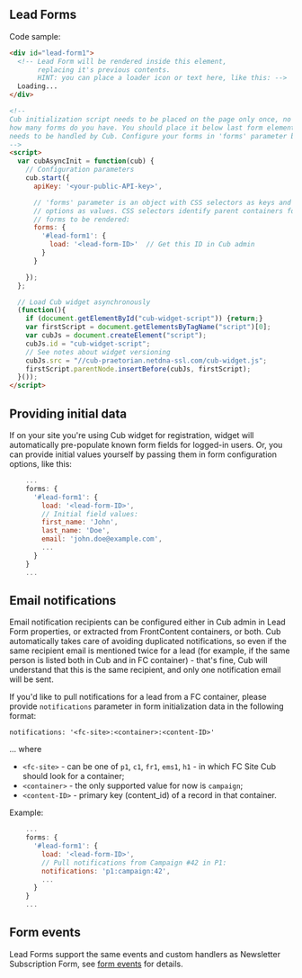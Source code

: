 ## Lead Forms

Code sample:
```html
<div id="lead-form1">
  <!-- Lead Form will be rendered inside this element, 
       replacing it's previous contents.
       HINT: you can place a loader icon or text here, like this: -->
  Loading...
</div>

<!--
Cub initialization script needs to be placed on the page only once, no matter 
how many forms do you have. You should place it below last form element which 
needs to be handled by Cub. Configure your forms in 'forms' parameter below:
-->
<script>
  var cubAsyncInit = function(cub) {
    // Configuration parameters
    cub.start({
      apiKey: '<your-public-API-key>',

      // 'forms' parameter is an object with CSS selectors as keys and form 
      // options as values. CSS selectors identify parent containers for 
      // forms to be rendered:
      forms: {
        '#lead-form1': {
          load: '<lead-form-ID>'  // Get this ID in Cub admin
        }
      }

    });
  };

  // Load Cub widget asynchronously
  (function(){
    if (document.getElementById("cub-widget-script")) {return;}
    var firstScript = document.getElementsByTagName("script")[0];
    var cubJs = document.createElement("script");
    cubJs.id = "cub-widget-script";
    // See notes about widget versioning
    cubJs.src = "//cub-praetorian.netdna-ssl.com/cub-widget.js";
    firstScript.parentNode.insertBefore(cubJs, firstScript);
  }());
</script>
```

## Providing initial data

If on your site you're using Cub widget for registration, widget will 
automatically pre-populate known form fields for logged-in users. Or, you can
provide initial values yourself by passing them in form configuration options,
like this:

```js
    ...
    forms: {
      '#lead-form1': {
        load: '<lead-form-ID>',
        // Initial field values:
        first_name: 'John',
        last_name: 'Doe',
        email: 'john.doe@example.com',
        ...
      }
    }
    ...
```

## Email notifications

Email notification recipients can be configured either in Cub admin in Lead Form
properties, or extracted from FrontContent containers, or both. Cub 
automatically takes care of avoiding duplicated notifications, so even if the 
same recipient email is mentioned twice for a lead (for example, if the same 
person is listed both in Cub and in FC container) - that's fine, Cub will 
understand that this is the same recipient, and only one notification email will 
be sent. 

If you'd like to pull notifications for a lead from a FC container, please 
provide ``notifications`` parameter in form initialization data in the following 
format:

```
notifications: '<fc-site>:<container>:<content-ID>'
```
 
... where

* ``<fc-site>`` - can be one of ``p1``, ``c1``, ``fr1``, ``ems1``, ``h1`` - 
  in which FC Site Cub should look for a container;
* ``<container>`` - the only supported value for now is ``campaign``;
* ``<content-ID>`` - primary key (content_id) of a record in that container.
  
Example:

```js
    ...
    forms: {
      '#lead-form1': {
        load: '<lead-form-ID>',
        // Pull notifications from Campaign #42 in P1:
        notifications: 'p1:campaign:42',
        ...
      }
    }
    ...
```

## Form events

Lead Forms support the same events and custom handlers as Newsletter 
Subscription Form, see [form events](form-events.md) for details.

